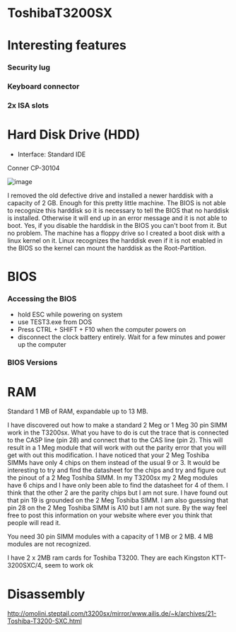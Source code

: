 # ToshibaT3200SX

# Interesting features

### Security lug

### Keyboard connector

### 2x ISA slots


# Hard Disk Drive (HDD)

- Interface: Standard IDE

Conner CP-30104

![image](https://user-images.githubusercontent.com/38451588/155868502-bcbbdce4-fc74-4277-a7fe-7b589f1a988b.png)


 I removed the old defective drive and installed a newer harddisk with a capacity of 2 GB. Enough for this pretty little machine. The BIOS is not able to recognize this harddisk so it is necessary to tell the BIOS that no harddisk is installed. Otherwise it will end up in an error message and it is not able to boot. Yes, if you disable the harddisk in the BIOS you can't boot from it. But no problem. The machine has a floppy drive so I created a boot disk with a linux kernel on it. Linux recognizes the harddisk even if it is not enabled in the BIOS so the kernel can mount the harddisk as the Root-Partition. 
 
 # BIOS
 
 ### Accessing the BIOS
 
 - hold ESC while powering on system
 - use TEST3.exe from DOS
 - Press CTRL + SHIFT + F10 when the computer powers on
 - disconnect the clock battery entirely. Wait for a few minutes and power up the computer 

### BIOS Versions


# RAM

 Standard 1 MB of RAM, expandable up to 13 MB. 

I have discovered out how to make a standard 2 Meg or 1 Meg 30 pin SIMM work in the T3200sx. What you have to do is cut the trace that is connected to the CASP line (pin 28) and connect that to the CAS line (pin 2). This will result in a 1 Meg module that will work with out the parity error that you will get with out this modification. I have noticed that your 2 Meg Toshiba SIMMs have only 4 chips on them instead of the usual 9 or 3. It would be interesting to try and find the datasheet for the chips and try and figure out the pinout of a 2 Meg Toshiba SIMM. In my T3200sx my 2 Meg modules have 6 chips and I have only been able to find the datasheet for 4 of them. I think that the other 2 are the parity chips but I am not sure. I have found out that pin 19 is grounded on the 2 Meg Toshiba SIMM. I am also guessing that pin 28 on the 2 Meg Toshiba SIMM is A10 but I am not sure. By the way feel free to post this information on your website where ever you think that people will read it. 

 You need 30 pin SIMM modules with a capacity of 1 MB or 2 MB. 4 MB modules are not recognized. 
 
 I have 2 x 2MB ram cards for Toshiba T3200. They are each Kingston KTT-3200SXC/4, seem to work ok

# Disassembly

http://omolini.steptail.com/t3200sx/mirror/www.ailis.de/~k/archives/21-Toshiba-T3200-SXC.html

